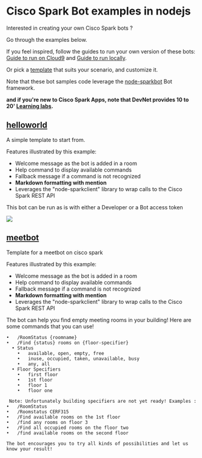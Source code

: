 # Cisco Spark Bot examples in nodejs

Interested in creating your own Cisco Spark bots ? 

Go through the examples below.

If you feel inspired, follow the guides to run your own version of these bots: [Guide to run on Cloud9](docs/GuideToRunLocally.md) and [Guide to run locally](docs/GuideToRunOnCloud9.md).  

Or pick a [template](templates/) that suits your scenario, and customize it.

Note that these bot samples code leverage the [node-sparkbot](https://github.com/CiscoDevNet/node-sparkbot) Bot framework.

__and if you're new to Cisco Spark Apps, note that DevNet provides 10 to 20' [Learning labs](https://learninglabs.cisco.com/labs).__


## [helloworld](examples/helloworld.js)

A simple template to start from.

Features illustrated by this example:
- Welcome message as the bot is added in a room
- Help command to display available commands
- Fallback message if a command is not recognized
- **Markdown formatting with mention**
- Leverages the "node-sparkclient" library to wrap calls to the Cisco Spark REST API

This bot can be run as is with either a Developer or a Bot access token 

![](docs/img/bot-helloworld.png)

## [meetbot](examples/meetbot.js)

Template for a meetbot on cisco spark

Features illustrated by this example:
- Welcome message as the bot is added in a room
- Help command to display available commands
- Fallback message if a command is not recognized
- **Markdown formatting with mention**
- Leverages the "node-sparkclient" library to wrap calls to the Cisco Spark REST API

The bot can help you find empty meeting rooms in your building! 
Here are some commands that you can use! 

	•	/RoomStatus {roomname} 
	•	/Find {status} rooms on {floor-specifier} 
	  •	Status
	    •	available, open, empty, free
	    •	inuse, occupied, taken, unavailable, busy
	    •	any, all 
	  •	Floor Specifiers
	    •	first floor 
	    •	1st floor 
	    •	floor 1 
	    •	floor one 
     
     Note: Unfortunately building specifiers are not yet ready! Examples :
	•	/RoomStatus 
	•	/Roomstatus CERF315 
	•	/Find available rooms on the 1st floor 
	•	/find any rooms on floor 3 
	•	/Find all occupied rooms on the floor two
	•	/find available rooms on the second floor 
	
	The bot encourages you to try all kinds of possibilities and let us know your result!

